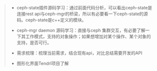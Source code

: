 > * ceph-state插件源码学习：通过前面代码分析，可以看出ceph-state是连接rest api与ceph-mgr的桥梁，所以有必要看一下ceph-state的源码。ceph-state是c++定义的模块。
> 
> * ceph-mgr daemon 源码学习：直接与ceph 集群交互，有必要了解一下其工作模式，支持的对象操作；如果想增加对某个操作、某个对象的支持，是否可行。
> 
> * 需求梳理：梳理当前需求，结合现有api，对比总结需要开发的API
> 
> 
> * 图形化界面Tendrl项目了解



